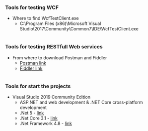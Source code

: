 ### Tools for testing WCF
* Where to find WcfTestClient.exe
  * C:\Program Files (x86)\Microsoft Visual Studio\2017\Community\Common7\IDE\WcfTestClient.exe


#
### Tools for testing RESTfull Web services
* From where to download Postman and Fiddler
  * [Postman link](https://www.getpostman.com/products)
  * [Fiddler link](https://www.telerik.com/download/fiddler)
  
  
#
### Tools for start the projects
* Visual Studio 2019 Community Edition
  *  ASP.NET and web development & .NET Core cross-platform development
  * .Net 5 - [link](https://dotnet.microsoft.com/download/dotnet/5.0)
  * .Net Core 3.1 - [link](https://dotnet.microsoft.com/download/dotnet-core/3.1)
  * .Net Framework 4.8 - [link](https://dotnet.microsoft.com/download/dotnet-framework)
